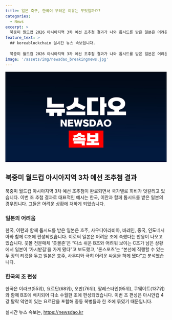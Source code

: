 ```yaml
---
title: 일본 축구, 한국이 부러운 이유는 무엇일까요?
categories:
  - News
excerpt: >
  북중미 월드컵 2026 아시아지역 3차 예선 조추첨 결과가 나와 톱시드를 받은 일본은 어려운 조에 속해 축구매체의 주목을 받고 있다. 한편, 한국은 상대적으로 수월한 조에 편성되어 본선 진출에 유리한 조추첨 결과를 얻었다. 이라크, 요르단, 오만, 팔레스타인, 쿠웨이트와 함께 B조에 속한 한국은 좋은 기회를 잡았다.
feature_text: >
  ## koreablockchain 실시간 뉴스 속보입니다.

  북중미 월드컵 2026 아시아지역 3차 예선 조추첨 결과가 나와 톱시드를 받은 일본은 어려운 조에 속해 축구매체의 주목을 받고 있다. 한편, 한국은 상대적으로 수월한 조에 편성되어 본선 진출에 유리한 조추첨 결과를 얻었다. 이라크, 요르단, 오만, 팔레스타인, 쿠웨이트와 함께 B조에 속한 한국은 좋은 기회를 잡았다.
image: '/assets/img/newsdao_breakingnews.jpg'
---
```


<p><img src="/assets/img/newsdao_breakingnews.jpg" alt="koreablockchain 속보" /></p>

<h2 data-ke-size="size26">북중미 월드컵 아시아지역 3차 예선 조추첨 결과</h2>

<p data-ke-size="size16">북중미 월드컵 아시아지역 3차 예선 조추첨이 완료되면서 국가별로 희비가 엇갈리고 있습니다. 이번 조 추첨 결과로 대표적인 예시는 한국, 이란과 함께 톱시드를 받은 일본의 경우입니다. 그들은 어려운 상황에 처하게 되었습니다.</p>

<h3>일본의 어려움</h3>

<p data-ke-size="size16">한국, 이란과 함께 톱시드를 받은 일본은 호주, 사우디아라비아, 바레인, 중국, 인도네시아와 함께 C조에 편성되었습니다. 이로써 일본은 어려운 조에 속했다는 반응이 나오고 있습니다. 풋볼 전문매체 '풋볼존'은 “다소 쉬운 B조와 어려워 보이는 C조가 남은 상황에서 일본이 ‘가시밭길’을 가게 됐다”고 보도했고, '론스포츠'는 “본선에 직행할 수 있는 두 장의 티켓을 두고 일본은 호주, 사우디와 극히 어려운 싸움을 하게 됐다”고 분석했습니다.</p>

<h3>한국의 조 편성</h3>

<p data-ke-size="size16">한국은 이라크(55위), 요르단(68위), 오만(76위), 팔레스타인(95위), 쿠웨이트(137위)와 함께 B조에 배치되어 다소 수월한 조에 편성되었습니다. 이번 조 편성은 아시안컵 4강 탈락 악연이 있는 요르단을 포함해 중동 복병들과 한 조에 묶였기 때문입니다.</p>
실시간 뉴스 속보는, <a href="https://newsdao.kr" rel="dofollow">https://newsdao.kr</a>


